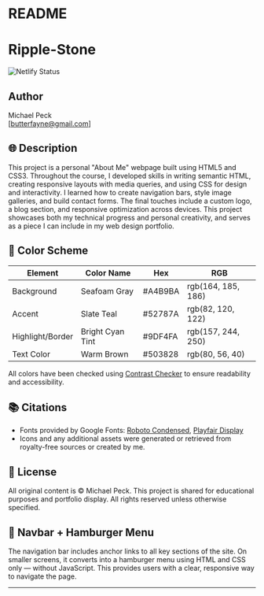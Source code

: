 # README
# Ripple-Stone

![![Netlify Status](https://api.netlify.com/api/v1/badges/4a350546-9c82-45fe-890d-581b3f35b922/deploy-status)](https://app.netlify.com/sites/michaelpeck-aboutme/deploys)

## Author
Michael Peck  
[butterfayne@gmail.com]

## 🌐 Description

This project is a personal "About Me" webpage built using HTML5 and CSS3. Throughout the course, I developed skills in writing semantic HTML, creating responsive layouts with media queries, and using CSS for design and interactivity. I learned how to create navigation bars, style image galleries, and build contact forms. The final touches include a custom logo, a blog section, and responsive optimization across devices. This project showcases both my technical progress and personal creativity, and serves as a piece I can include in my web design portfolio.

## 🎨 Color Scheme

| Element              | Color Name       | Hex       | RGB             |
|----------------------|------------------|-----------|------------------|
| Background           | Seafoam Gray     | #A4B9BA   | rgb(164, 185, 186) |
| Accent               | Slate Teal       | #52787A   | rgb(82, 120, 122) |
| Highlight/Border     | Bright Cyan Tint | #9DF4FA   | rgb(157, 244, 250) |
| Text Color           | Warm Brown       | #503828   | rgb(80, 56, 40) |

All colors have been checked using [Contrast Checker](https://webaim.org/resources/contrastchecker/) to ensure readability and accessibility.

## 📚 Citations

- Fonts provided by Google Fonts: [Roboto Condensed](https://fonts.google.com/specimen/Roboto+Condensed), [Playfair Display](https://fonts.google.com/specimen/Playfair+Display)
- Icons and any additional assets were generated or retrieved from royalty-free sources or created by me.

## 📄 License

All original content is © Michael Peck. This project is shared for educational purposes and portfolio display. All rights reserved unless otherwise specified.

## 🧭 Navbar + Hamburger Menu

The navigation bar includes anchor links to all key sections of the site. On smaller screens, it converts into a hamburger menu using HTML and CSS only — without JavaScript. This provides users with a clear, responsive way to navigate the page.

---

